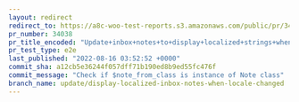 ```yaml
---
layout: redirect
redirect_to: https://a8c-woo-test-reports.s3.amazonaws.com/public/pr/34038/e2e/index.html
pr_number: 34038
pr_title_encoded: "Update+inbox+notes+to+display+localized+strings+when+locale+changed"
pr_test_type: e2e
last_published: "2022-08-16 03:52:52 +0000"
commit_sha: a12cb5e36244f057dff71b190ed8b9ed55fc476f
commit_message: "Check if $note_from_class is instance of Note class"
branch_name: update/display-localized-inbox-notes-when-locale-changed
---
```

